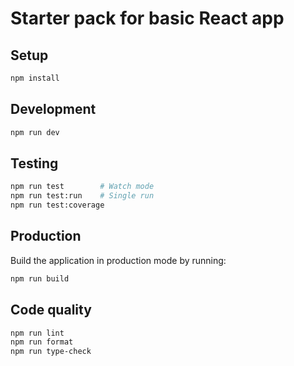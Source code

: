 # Starter pack for basic React app

## Setup

```sh
npm install
```

## Development

```sh
npm run dev
```

## Testing

```sh
npm run test        # Watch mode
npm run test:run    # Single run
npm run test:coverage
```

## Production

Build the application in production mode by running:

```sh
npm run build
```

## Code quality

```sh
npm run lint
npm run format
npm run type-check
```
